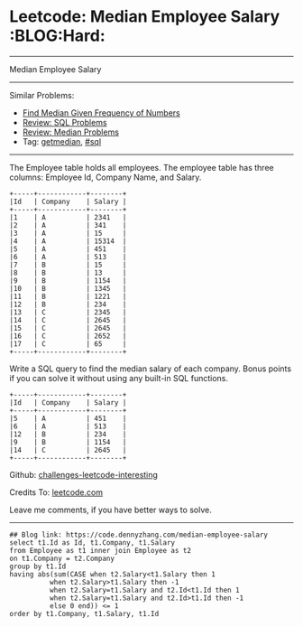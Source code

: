 
# Leetcode: Median Employee Salary     :BLOG:Hard:

---

Median Employee Salary  

---

Similar Problems:  

-   [Find Median Given Frequency of Numbers](https://code.dennyzhang.com/find-median-given-frequency-of-numbers)
-   [Review: SQL Problems](https://code.dennyzhang.com/review-sql)
-   [Review: Median Problems](https://code.dennyzhang.com/review-median)
-   Tag: [getmedian](https://code.dennyzhang.com/tag/getmedian), [#sql](https://code.dennyzhang.com/tag/sql)

---

The Employee table holds all employees. The employee table has three columns: Employee Id, Company Name, and Salary.  

    +-----+------------+--------+
    |Id   | Company    | Salary |
    +-----+------------+--------+
    |1    | A          | 2341   |
    |2    | A          | 341    |
    |3    | A          | 15     |
    |4    | A          | 15314  |
    |5    | A          | 451    |
    |6    | A          | 513    |
    |7    | B          | 15     |
    |8    | B          | 13     |
    |9    | B          | 1154   |
    |10   | B          | 1345   |
    |11   | B          | 1221   |
    |12   | B          | 234    |
    |13   | C          | 2345   |
    |14   | C          | 2645   |
    |15   | C          | 2645   |
    |16   | C          | 2652   |
    |17   | C          | 65     |
    +-----+------------+--------+

Write a SQL query to find the median salary of each company. Bonus points if you can solve it without using any built-in SQL functions.  

    +-----+------------+--------+
    |Id   | Company    | Salary |
    +-----+------------+--------+
    |5    | A          | 451    |
    |6    | A          | 513    |
    |12   | B          | 234    |
    |9    | B          | 1154   |
    |14   | C          | 2645   |
    +-----+------------+--------+

Github: [challenges-leetcode-interesting](https://github.com/DennyZhang/challenges-leetcode-interesting/tree/master/problems/median-employee-salary)  

Credits To: [leetcode.com](https://leetcode.com/problems/median-employee-salary/description/)  

Leave me comments, if you have better ways to solve.  

---

    ## Blog link: https://code.dennyzhang.com/median-employee-salary
    select t1.Id as Id, t1.Company, t1.Salary
    from Employee as t1 inner join Employee as t2
    on t1.Company = t2.Company
    group by t1.Id
    having abs(sum(CASE when t2.Salary<t1.Salary then 1
    		  when t2.Salary>t1.Salary then -1
    		  when t2.Salary=t1.Salary and t2.Id<t1.Id then 1
    		  when t2.Salary=t1.Salary and t2.Id>t1.Id then -1
    		  else 0 end)) <= 1
    order by t1.Company, t1.Salary, t1.Id

